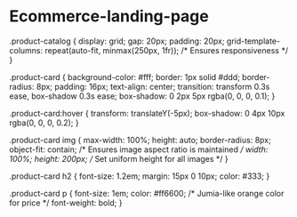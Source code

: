 # Ecommerce-landing-page

.product-catalog {
    display: grid;
    gap: 20px;
    padding: 20px;
    grid-template-columns: repeat(auto-fit, minmax(250px, 1fr)); /* Ensures responsiveness */
}

.product-card {
    background-color: #fff;
    border: 1px solid #ddd;
    border-radius: 8px;
    padding: 16px;
    text-align: center;
    transition: transform 0.3s ease, box-shadow 0.3s ease;
    box-shadow: 0 2px 5px rgba(0, 0, 0, 0.1);
}

.product-card:hover {
    transform: translateY(-5px);
    box-shadow: 0 4px 10px rgba(0, 0, 0, 0.2);
}

.product-card img {
    max-width: 100%;
    height: auto;
    border-radius: 8px;
    object-fit: contain; /* Ensures image aspect ratio is maintained */
    width: 100%;
    height: 200px; /* Set uniform height for all images */
}

.product-card h2 {
    font-size: 1.2em;
    margin: 15px 0 10px;
    color: #333;
}

.product-card p {
    font-size: 1em;
    color: #ff6600; /* Jumia-like orange color for price */
    font-weight: bold;
}